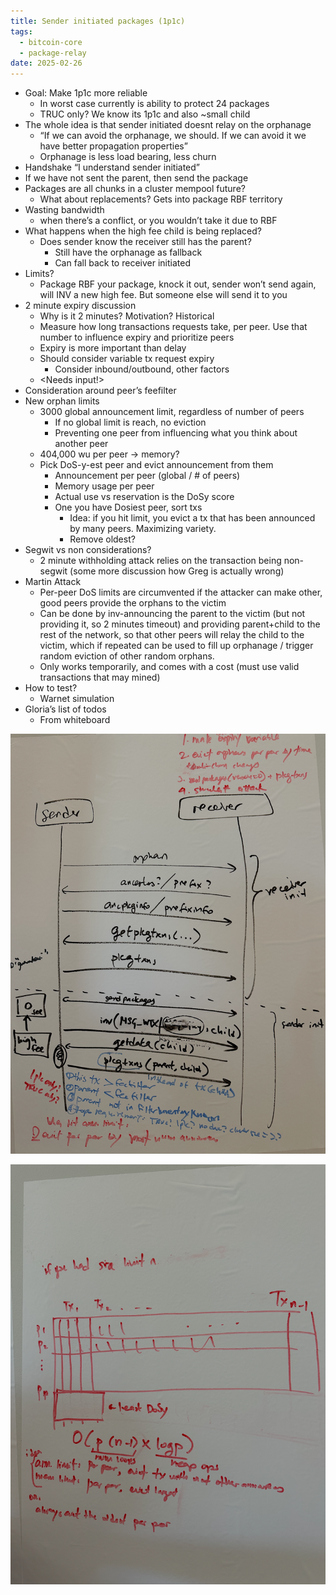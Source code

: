 ```yaml
---
title: Sender initiated packages (1p1c)
tags:
  - bitcoin-core
  - package-relay
date: 2025-02-26
---
```


* Goal: Make 1p1c more reliable
    * In worst case currently is ability to protect 24 packages
    * TRUC only? We know its 1p1c and also ~small child
* The whole idea is that sender initiated doesnt relay on the orphanage
    * “If we can avoid the orphanage, we should. If we can avoid it we have
      better propagation properties”
    * Orphanage is less load bearing, less churn
* Handshake “I understand sender initiated”
* If we have not sent the parent, then send the package
* Packages are all chunks in a cluster mempool future?
    * What about replacements? Gets into package RBF territory
* Wasting bandwidth
    * when there’s a conflict, or you wouldn’t take it due to RBF
* What happens when the high fee child is being replaced?
    * Does sender know the receiver still has the parent?
        * Still have the orphanage as fallback
        * Can fall back to receiver initiated
* Limits?
    * Package RBF your package, knock it out, sender won’t send again, will INV
      a new high fee. But someone else will send it to you
* 2 minute expiry discussion
    * Why is it 2 minutes? Motivation? Historical
    * Measure how long transactions requests take, per peer. Use that number to
      influence expiry and prioritize peers
    * Expiry is more important than delay
    * Should consider variable tx request expiry
        * Consider inbound/outbound, other factors
    * &lt;Needs input!>
* Consideration around peer’s feefilter 
* New orphan limits
    * 3000 global announcement limit, regardless of number of peers
        * If no global limit is reach, no eviction
        * Preventing one peer from influencing what you think about another peer
    * 404,000 wu per peer -> memory?
    * Pick DoS-y-est peer and evict announcement from them
        * Announcement per peer (global / # of peers)
        * Memory usage per peer
        * Actual use vs reservation is the DoSy score
        * One you have Dosiest peer, sort txs
            * Idea: if you hit limit, you evict a tx that has been announced by
              many peers. Maximizing variety.
            * Remove oldest?
* Segwit vs non considerations?
    * 2 minute withholding attack relies on the transaction being non-segwit
      (some more discussion how Greg is actually wrong)
* Martin Attack
    * Per-peer DoS limits are circumvented if the attacker can make other, good
      peers provide the orphans to the victim
    * Can be done by inv-announcing  the parent to the victim (but not providing
      it, so 2 minutes timeout) and providing parent+child to the rest of the
      network, so that other peers will relay the child to the victim, which if
      repeated can be used to fill up orphanage / trigger random eviction of
      other random orphans.
    * Only works temporarily, and comes with a cost (must use valid transactions
      that may mined)  
* How to test?
    * Warnet simulation
* Gloria’s list of todos
    * From whiteboard

![Sender initiated packages whiteboard 1](sender-initiated-packages-1.png
"Sender initiated packages whiteboard 1")

![Sender initiated packages whiteboard 2](sender-initiated-packages-2.png "Sender initiated packages whiteboard 2")